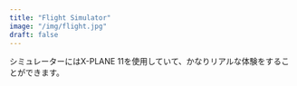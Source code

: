 ```yaml
---
title: "Flight Simulator"
image: "/img/flight.jpg"
draft: false
---
```


シミュレーターにはX-PLANE 11を使用していて、かなりリアルな体験をすることができます。